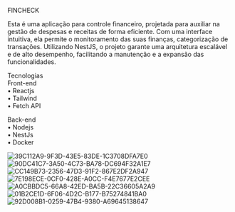 FINCHECK

Esta é uma aplicação para controle financeiro, projetada para auxiliar na gestão de despesas e receitas de forma eficiente. Com uma interface intuitiva, ela permite o monitoramento das suas finanças, categorização de transações. Utilizando NestJS, o projeto garante uma arquitetura escalável e de alto desempenho, facilitando a manutenção e a expansão das funcionalidades.

Tecnologias                                                                                   
Front-end                                                                        
• Reactjs                                                                                                        
• Tailwind                                                                                 
• Fetch API

Back-end                                                          
• Nodejs                                      
• NestJs                                
• Docker

![39C112A9-9F3D-43E5-83DE-1C3708DFA7E0](https://github.com/user-attachments/assets/caf1d16a-9cd0-40a8-96f1-6ceb2c36cd4e)![90DC41C7-3A50-4C73-BA78-DC694F32A1E7](https://github.com/user-attachments/assets/004a5fbe-d3a7-4c3f-a048-a781eae646e6)![CC149B73-2356-47D3-91F2-867E2DF2A947](https://github.com/user-attachments/assets/dfc9c4ea-bdd4-4e7d-943a-22d6a2b2ce88)![7E198ECE-0CF0-428E-A0CC-F4E7677E2CEE](https://github.com/user-attachments/assets/6d5d8b58-d350-48d1-a87b-50db6bd17e2a)![A0CBBDC5-66A8-42ED-BA5B-22C36605A2A9](https://github.com/user-attachments/assets/e379a6fc-5439-49b2-86d3-8bef360c2414)![01B2CE1D-6F06-4D2C-B177-B75274841BA0](https://github.com/user-attachments/assets/a29b1a7b-aa43-4988-ba8e-e836c8ffced9)![92D008B1-0259-47B4-9380-A69645138647](https://github.com/user-attachments/assets/65025aea-85a9-419e-b337-ed3e2b690f61)

